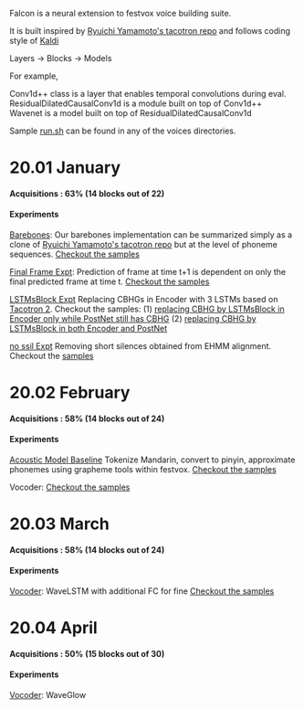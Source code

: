 Falcon is a neural extension to festvox voice building suite. 

It is built inspired by [Ryuichi Yamamoto's tacotron repo](https://github.com/r9y9/tacotron_pytorch) and follows coding style of [Kaldi](https://github.com/kaldi-asr/kaldi) 


Layers -> Blocks -> Models

For example,

Conv1d++ class is a layer that enables temporal convolutions during eval.<br>
ResidualDilatedCausalConv1d is a module built on top of Conv1d++ <br>
Wavenet is a model built on top of ResidualDilatedCausalConv1d

Sample [run.sh](https://github.com/festvox/festvox/blob/master/voices/arctic/rms/run.sh) can be found in any of the voices directories.


# 20.01 January
#### Acquisitions : 63% (14 blocks out of 22)
#### Experiments

[Barebones](https://github.com/festvox/festvox/blob/master/voices/arctic/rms/local/train_phones.py): Our barebones implementation can be summarized simply as a clone of [Ryuichi Yamamoto's tacotron repo](https://github.com/r9y9/tacotron_pytorch) but at the level of phoneme sequences. [Checkout the samples](http://tts.speech.cs.cmu.edu/rsk/projects/falcon/exp/tts_phseq.html)

[Final Frame Expt](https://github.com/festvox/festvox/blob/master/voices/arctic/rms/local/train_phones_finalframe.py): Prediction of frame at time t+1 is dependent on only the final predicted frame at time t. [Checkout the samples](http://tts.speech.cs.cmu.edu/rsk/projects/falcon/exp/final_frame.html)

[LSTMsBlock Expt](https://github.com/festvox/festvox/blob/master/voices/arctic/rms/local/train_phones_lstmsblock.py) Replacing CBHGs in Encoder with 3 LSTMs based on [Tacotron 2](https://ai.googleblog.com/2017/12/tacotron-2-generating-human-like-speech.html). Checkout the samples: 
     (1) [replacing CBHG by LSTMsBlock in Encoder only while PostNet still has CBHG](http://tts.speech.cs.cmu.edu/rsk/projects/falcon/exp/lstms_encoder/tts_phseq_lstmsencoder_rms.html) 
      (2) [replacing CBHG by LSTMsBlock in both Encoder and PostNet](http://tts.speech.cs.cmu.edu/rsk/projects/falcon/exp/lstmsblock_encoderNpostnet/lstmsblockencoderNpostnet_rms.html)

[no ssil Expt]() Removing short silences obtained from EHMM alignment. Checkout the [samples](http://tts.speech.cs.cmu.edu/rsk/projects/falcon/exp/no_ssil.html)

# 20.02 February
#### Acquisitions : 58% (14 blocks out of 24)
#### Experiments

[Acoustic Model Baseline](https://github.com/festvox/festvox/blob/master/challenges/blizzard2020/v1/local/train_phones.py) Tokenize Mandarin, convert to pinyin, approximate phonemes using grapheme tools within festvox. [Checkout the samples](http://tts.speech.cs.cmu.edu/rsk/challenges/blizzard2020/exp/baseline.html)

Vocoder: [Checkout the samples](http://tts.speech.cs.cmu.edu/rsk/challenges/blizzard2020/exp/vocoder/baseline.html)

# 20.03 March
#### Acquisitions : 58% (14 blocks out of 24)
#### Experiments

[Vocoder](https://github.com/festvox/festvox/blob/master/challenges/blizzard2020/v1/local/train_quants.py): WaveLSTM with additional FC for fine [Checkout the samples](http://tts.speech.cs.cmu.edu/rsk/challenges/blizzard2020/exp/vocoder_wavernn/wavernn.html)


# 20.04 April
#### Acquisitions : 50% (15 blocks out of 30)
#### Experiments

[Vocoder](): WaveGlow 
